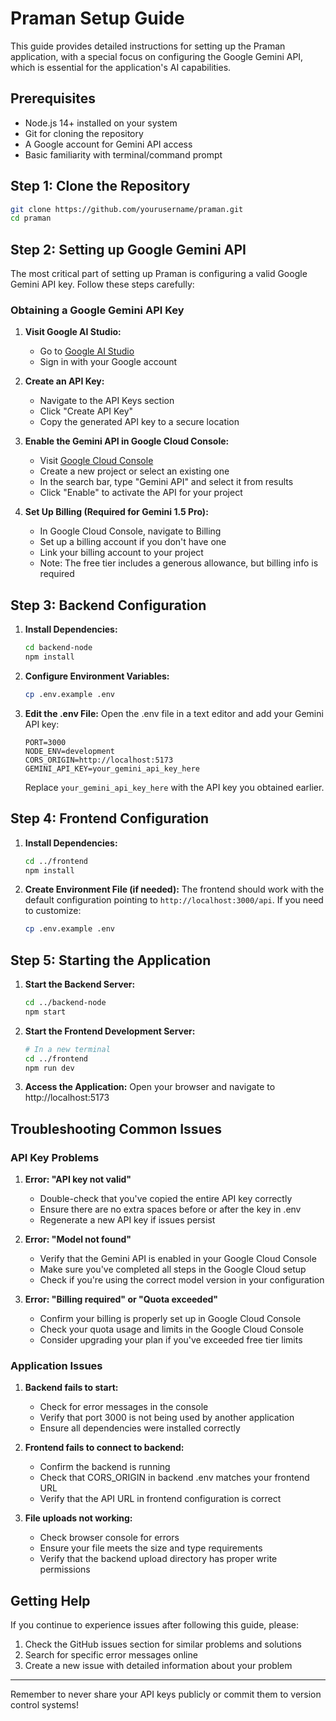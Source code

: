 # Praman Setup Guide

This guide provides detailed instructions for setting up the Praman application, with a special focus on configuring the Google Gemini API, which is essential for the application's AI capabilities.

## Prerequisites

- Node.js 14+ installed on your system
- Git for cloning the repository
- A Google account for Gemini API access
- Basic familiarity with terminal/command prompt

## Step 1: Clone the Repository

```bash
git clone https://github.com/yourusername/praman.git
cd praman
```

## Step 2: Setting up Google Gemini API

The most critical part of setting up Praman is configuring a valid Google Gemini API key. Follow these steps carefully:

### Obtaining a Google Gemini API Key

1. **Visit Google AI Studio:**
   - Go to [Google AI Studio](https://ai.google.dev/)
   - Sign in with your Google account

2. **Create an API Key:**
   - Navigate to the API Keys section
   - Click "Create API Key"
   - Copy the generated API key to a secure location

3. **Enable the Gemini API in Google Cloud Console:**
   - Visit [Google Cloud Console](https://console.cloud.google.com/)
   - Create a new project or select an existing one
   - In the search bar, type "Gemini API" and select it from results
   - Click "Enable" to activate the API for your project

4. **Set Up Billing (Required for Gemini 1.5 Pro):**
   - In Google Cloud Console, navigate to Billing
   - Set up a billing account if you don't have one
   - Link your billing account to your project
   - Note: The free tier includes a generous allowance, but billing info is required

## Step 3: Backend Configuration

1. **Install Dependencies:**
   ```bash
   cd backend-node
   npm install
   ```

2. **Configure Environment Variables:**
   ```bash
   cp .env.example .env
   ```

3. **Edit the .env File:**
   Open the .env file in a text editor and add your Gemini API key:
   ```
   PORT=3000
   NODE_ENV=development
   CORS_ORIGIN=http://localhost:5173
   GEMINI_API_KEY=your_gemini_api_key_here
   ```
   Replace `your_gemini_api_key_here` with the API key you obtained earlier.

## Step 4: Frontend Configuration

1. **Install Dependencies:**
   ```bash
   cd ../frontend
   npm install
   ```

2. **Create Environment File (if needed):**
   The frontend should work with the default configuration pointing to `http://localhost:3000/api`. If you need to customize:
   ```bash
   cp .env.example .env
   ```

## Step 5: Starting the Application

1. **Start the Backend Server:**
   ```bash
   cd ../backend-node
   npm start
   ```

2. **Start the Frontend Development Server:**
   ```bash
   # In a new terminal
   cd ../frontend
   npm run dev
   ```

3. **Access the Application:**
   Open your browser and navigate to http://localhost:5173

## Troubleshooting Common Issues

### API Key Problems

1. **Error: "API key not valid"**
   - Double-check that you've copied the entire API key correctly
   - Ensure there are no extra spaces before or after the key in .env
   - Regenerate a new API key if issues persist

2. **Error: "Model not found"**
   - Verify that the Gemini API is enabled in your Google Cloud Console
   - Make sure you've completed all steps in the Google Cloud setup
   - Check if you're using the correct model version in your configuration

3. **Error: "Billing required" or "Quota exceeded"**
   - Confirm your billing is properly set up in Google Cloud Console
   - Check your quota usage and limits in the Google Cloud Console
   - Consider upgrading your plan if you've exceeded free tier limits

### Application Issues

1. **Backend fails to start:**
   - Check for error messages in the console
   - Verify that port 3000 is not being used by another application
   - Ensure all dependencies were installed correctly

2. **Frontend fails to connect to backend:**
   - Confirm the backend is running
   - Check that CORS_ORIGIN in backend .env matches your frontend URL
   - Verify that the API URL in frontend configuration is correct

3. **File uploads not working:**
   - Check browser console for errors
   - Ensure your file meets the size and type requirements
   - Verify that the backend upload directory has proper write permissions

## Getting Help

If you continue to experience issues after following this guide, please:

1. Check the GitHub issues section for similar problems and solutions
2. Search for specific error messages online
3. Create a new issue with detailed information about your problem

---

Remember to never share your API keys publicly or commit them to version control systems! 